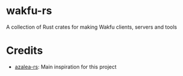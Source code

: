 # wakfu-rs
A collection of Rust crates for making Wakfu clients, servers and tools

# Credits
- [azalea-rs](https://github.com/azalea-rs/azalea): Main inspiration for this project
